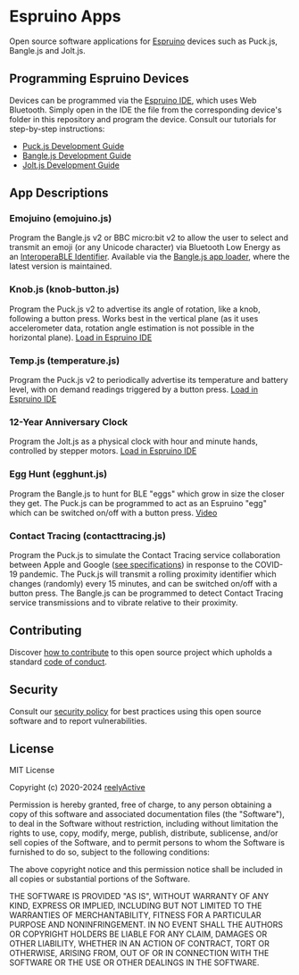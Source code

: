 Espruino Apps
=============

Open source software applications for [Espruino](https://www.espruino.com/) devices such as Puck.js, Bangle.js and Jolt.js.


Programming Espruino Devices
----------------------------

Devices can be programmed via the [Espruino IDE](https://www.espruino.com/ide/), which uses Web Bluetooth.  Simply open in the IDE the file from the corresponding device's folder in this repository and program the device.  Consult our tutorials for step-by-step instructions:
- [Puck.js Development Guide](https://reelyactive.github.io/diy/puckjs-dev/)
- [Bangle.js Development Guide](https://reelyactive.github.io/diy/banglejs-dev/)
- [Jolt.js Development Guide](https://reelyactive.github.io/diy/joltjs-dev/)


App Descriptions
----------------

### Emojuino (emojuino.js)

Program the Bangle.js v2 or BBC micro:bit v2 to allow the user to select and transmit an emoji (or any Unicode character) via Bluetooth Low Energy as an [InteroperaBLE Identifier](https://reelyactive.github.io/interoperable-identifier/).  Available via the [Bangle.js app loader](https://banglejs.com/apps/#emojuino), where the latest version is maintained.

### Knob.js (knob-button.js)

Program the Puck.js v2 to advertise its angle of rotation, like a knob, following a button press.  Works best in the vertical plane (as it uses accelerometer data, rotation angle estimation is not possible in the horizontal plane).  [Load in Espruino IDE](https://www.espruino.com/ide/?codeurl=https://raw.githubusercontent.com/reelyactive/espruino-apps/master/puckjs-v2/knob-button.js)

### Temp.js (temperature.js)

Program the Puck.js v2 to periodically advertise its temperature and battery level, with on demand readings triggered by a button press.  [Load in Espruino IDE](https://www.espruino.com/ide/?codeurl=https://raw.githubusercontent.com/reelyactive/espruino-apps/master/puckjs-v2/temperature.js)

### 12-Year Anniversary Clock

Program the Jolt.js as a physical clock with hour and minute hands, controlled by stepper motors.  [Load in Espruino IDE](https://www.espruino.com/ide/?codeurl=https://raw.githubusercontent.com/reelyactive/espruino-apps/master/joltjs/anniversary-clock.js)

### Egg Hunt (egghunt.js)

Program the Bangle.js to hunt for BLE "eggs" which grow in size the closer they get.  The Puck.js can be programmed to act as an Espruino "egg" which can be switched on/off with a button press.  [Video](https://www.youtube.com/watch?v=oUIwdN5F4yI)

### Contact Tracing (contacttracing.js)

Program the Puck.js to simulate the Contact Tracing service collaboration between Apple and Google ([see specifications](https://www.apple.com/covid19/contacttracing/)) in response to the COVID-19 pandemic.  The Puck.js will transmit a rolling proximity identifier which changes (randomly) every 15 minutes, and can be switched on/off with a button press.  The Bangle.js can be programmed to detect Contact Tracing service transmissions and to vibrate relative to their proximity.


Contributing
------------

Discover [how to contribute](CONTRIBUTING.md) to this open source project which upholds a standard [code of conduct](CODE_OF_CONDUCT.md).


Security
--------

Consult our [security policy](SECURITY.md) for best practices using this open source software and to report vulnerabilities.


License
-------

MIT License

Copyright (c) 2020-2024 [reelyActive](https://www.reelyactive.com)

Permission is hereby granted, free of charge, to any person obtaining a copy of this software and associated documentation files (the "Software"), to deal in the Software without restriction, including without limitation the rights to use, copy, modify, merge, publish, distribute, sublicense, and/or sell copies of the Software, and to permit persons to whom the Software is furnished to do so, subject to the following conditions:

The above copyright notice and this permission notice shall be included in all copies or substantial portions of the Software.

THE SOFTWARE IS PROVIDED "AS IS", WITHOUT WARRANTY OF ANY KIND, EXPRESS OR
IMPLIED, INCLUDING BUT NOT LIMITED TO THE WARRANTIES OF MERCHANTABILITY,
FITNESS FOR A PARTICULAR PURPOSE AND NONINFRINGEMENT. IN NO EVENT SHALL THE
AUTHORS OR COPYRIGHT HOLDERS BE LIABLE FOR ANY CLAIM, DAMAGES OR OTHER
LIABILITY, WHETHER IN AN ACTION OF CONTRACT, TORT OR OTHERWISE, ARISING FROM,
OUT OF OR IN CONNECTION WITH THE SOFTWARE OR THE USE OR OTHER DEALINGS IN
THE SOFTWARE.